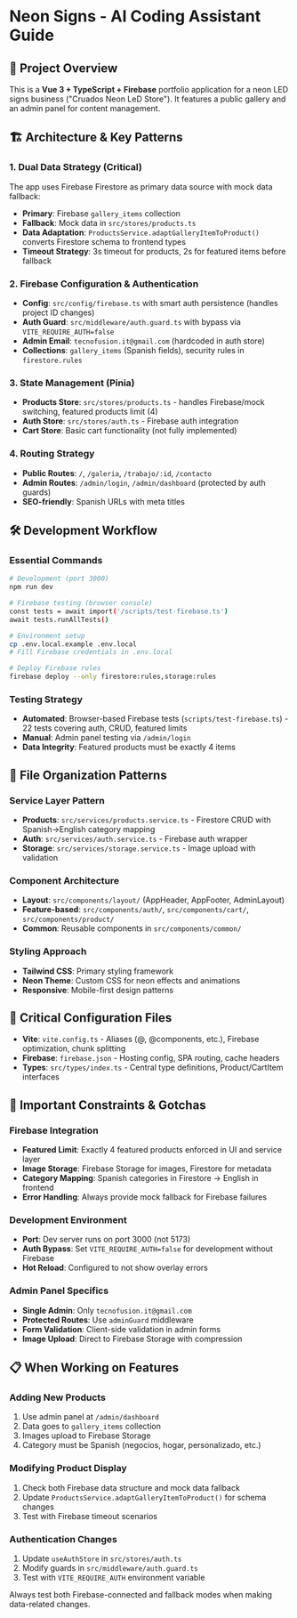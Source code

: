 # Neon Signs - AI Coding Assistant Guide

## 🎯 Project Overview
This is a **Vue 3 + TypeScript + Firebase** portfolio application for a neon LED signs business ("Cruados Neon LeD Store"). It features a public gallery and an admin panel for content management.

## 🏗️ Architecture & Key Patterns

### 1. **Dual Data Strategy (Critical)**
The app uses Firebase Firestore as primary data source with mock data fallback:
- **Primary**: Firebase `gallery_items` collection 
- **Fallback**: Mock data in `src/stores/products.ts`
- **Data Adaptation**: `ProductsService.adaptGalleryItemToProduct()` converts Firestore schema to frontend types
- **Timeout Strategy**: 3s timeout for products, 2s for featured items before fallback

### 2. **Firebase Configuration & Authentication**
- **Config**: `src/config/firebase.ts` with smart auth persistence (handles project ID changes)
- **Auth Guard**: `src/middleware/auth.guard.ts` with bypass via `VITE_REQUIRE_AUTH=false`
- **Admin Email**: `tecnofusion.it@gmail.com` (hardcoded in auth store)
- **Collections**: `gallery_items` (Spanish fields), security rules in `firestore.rules`

### 3. **State Management (Pinia)**
- **Products Store**: `src/stores/products.ts` - handles Firebase/mock switching, featured products limit (4)
- **Auth Store**: `src/stores/auth.ts` - Firebase auth integration 
- **Cart Store**: Basic cart functionality (not fully implemented)

### 4. **Routing Strategy**
- **Public Routes**: `/`, `/galeria`, `/trabajo/:id`, `/contacto`
- **Admin Routes**: `/admin/login`, `/admin/dashboard` (protected by auth guards)
- **SEO-friendly**: Spanish URLs with meta titles

## 🛠️ Development Workflow

### Essential Commands
```bash
# Development (port 3000)
npm run dev

# Firebase testing (browser console)
const tests = await import('/scripts/test-firebase.ts')
await tests.runAllTests()

# Environment setup
cp .env.local.example .env.local
# Fill Firebase credentials in .env.local

# Deploy Firebase rules
firebase deploy --only firestore:rules,storage:rules
```

### Testing Strategy
- **Automated**: Browser-based Firebase tests (`scripts/test-firebase.ts`) - 22 tests covering auth, CRUD, featured limits
- **Manual**: Admin panel testing via `/admin/login`
- **Data Integrity**: Featured products must be exactly 4 items

## 📁 File Organization Patterns

### Service Layer Pattern
- **Products**: `src/services/products.service.ts` - Firestore CRUD with Spanish→English category mapping
- **Auth**: `src/services/auth.service.ts` - Firebase auth wrapper
- **Storage**: `src/services/storage.service.ts` - Image upload with validation

### Component Architecture
- **Layout**: `src/components/layout/` (AppHeader, AppFooter, AdminLayout)
- **Feature-based**: `src/components/auth/`, `src/components/cart/`, `src/components/product/`
- **Common**: Reusable components in `src/components/common/`

### Styling Approach
- **Tailwind CSS**: Primary styling framework
- **Neon Theme**: Custom CSS for neon effects and animations
- **Responsive**: Mobile-first design patterns

## 🔧 Critical Configuration Files

- **Vite**: `vite.config.ts` - Aliases (@, @components, etc.), Firebase optimization, chunk splitting
- **Firebase**: `firebase.json` - Hosting config, SPA routing, cache headers
- **Types**: `src/types/index.ts` - Central type definitions, Product/CartItem interfaces

## 🚨 Important Constraints & Gotchas

### Firebase Integration
- **Featured Limit**: Exactly 4 featured products enforced in UI and service layer
- **Image Storage**: Firebase Storage for images, Firestore for metadata
- **Category Mapping**: Spanish categories in Firestore → English in frontend
- **Error Handling**: Always provide mock fallback for Firebase failures

### Development Environment
- **Port**: Dev server runs on port 3000 (not 5173)
- **Auth Bypass**: Set `VITE_REQUIRE_AUTH=false` for development without Firebase
- **Hot Reload**: Configured to not show overlay errors

### Admin Panel Specifics
- **Single Admin**: Only `tecnofusion.it@gmail.com` 
- **Protected Routes**: Use `adminGuard` middleware
- **Form Validation**: Client-side validation in admin forms
- **Image Upload**: Direct to Firebase Storage with compression

## 📋 When Working on Features

### Adding New Products
1. Use admin panel at `/admin/dashboard`
2. Data goes to `gallery_items` collection
3. Images upload to Firebase Storage
4. Category must be Spanish (negocios, hogar, personalizado, etc.)

### Modifying Product Display
1. Check both Firebase data structure and mock data fallback
2. Update `ProductsService.adaptGalleryItemToProduct()` for schema changes
3. Test with Firebase timeout scenarios

### Authentication Changes
1. Update `useAuthStore` in `src/stores/auth.ts`
2. Modify guards in `src/middleware/auth.guard.ts` 
3. Test with `VITE_REQUIRE_AUTH` environment variable

Always test both Firebase-connected and fallback modes when making data-related changes.